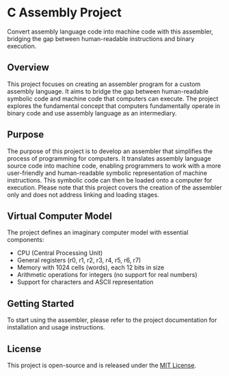 # C Assembly Project
Convert assembly language code into machine code with this assembler, bridging the gap between human-readable instructions and binary execution.

## Overview

This project focuses on creating an assembler program for a custom assembly language. It aims to bridge the gap between human-readable symbolic code and machine code that computers can execute. The project explores the fundamental concept that computers fundamentally operate in binary code and use assembly language as an intermediary.

## Purpose

The purpose of this project is to develop an assembler that simplifies the process of programming for computers. It translates assembly language source code into machine code, enabling programmers to work with a more user-friendly and human-readable symbolic representation of machine instructions. This symbolic code can then be loaded onto a computer for execution. Please note that this project covers the creation of the assembler only and does not address linking and loading stages.

## Virtual Computer Model

The project defines an imaginary computer model with essential components:

- CPU (Central Processing Unit)
- General registers (r0, r1, r2, r3, r4, r5, r6, r7)
- Memory with 1024 cells (words), each 12 bits in size
- Arithmetic operations for integers (no support for real numbers)
- Support for characters and ASCII representation

## Getting Started

To start using the assembler, please refer to the project documentation for installation and usage instructions.

## License

This project is open-source and is released under the [MIT License](LICENSE.md).
